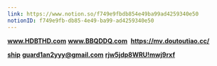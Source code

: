 ```yaml
---
link: https://www.notion.so/f749e9fbdb854e49ba99ad4259340e50
notionID: f749e9fb-db85-4e49-ba99-ad4259340e50
---
```

<a href="http://www.HDBTHD.com" rel="noopener" class="external-link" target="_blank"><b><u>www.HDBTHD.com</u></b></a>
<a href="http://www.BBQDDQ.com" rel="noopener" class="external-link" target="_blank"><b><u>www.BBQDDQ.com</u></b></a>
 <a href="https://mv.doutoutiao.cc/" rel="noopener" class="external-link" target="_blank"><b><u>https://mv.doutoutiao.cc/</u></b></a>

<b><u>ship</u></b>
<a href="mailto:guard1an2yyy@gmail.com" rel="noopener" class="external-link" target="_blank"><b><u>guard1an2yyy@gmail.com</u></b></a>
<b><u>rjw5jdp8WRU!mwj9rxf</u></b>